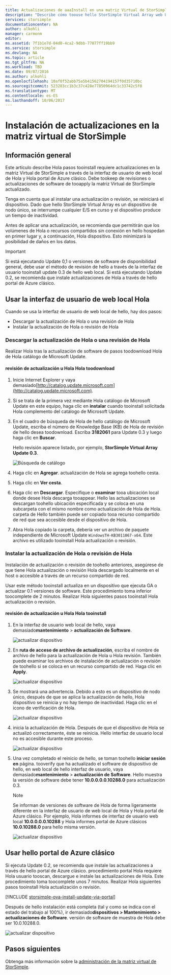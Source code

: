 ```yaml
---
title: Actualizaciones de aaaInstall en una matriz Virtual de StorSimple | Documentos de Microsoft
description: "Describe cómo toouse hello StorSimple Virtual Array web UI tooapply actualiza usando el método de portal y la revisión de hello"
services: storsimple
documentationcenter: NA
author: alkohli
manager: carmonm
editor: 
ms.assetid: 7f1b1e7d-04d0-4ca2-9dbb-77077ff19bb9
ms.service: storsimple
ms.devlang: NA
ms.topic: article
ms.tgt_pltfrm: NA
ms.workload: TBD
ms.date: 09/07/2016
ms.author: alkohli
ms.openlocfilehash: 10af0f52abb75a5b41562704194157f0d35710bc
ms.sourcegitcommit: 523283cc1b3c37c428e77850964dc1c33742c5f0
ms.translationtype: MT
ms.contentlocale: es-ES
ms.lasthandoff: 10/06/2017
---
```

# <a name="install-updates-on-your-storsimple-virtual-array"></a>Instalación de actualizaciones en la matriz virtual de StorSimple
## <a name="overview"></a>Información general
Este artículo describe Hola pasos tooinstall requiere actualizaciones en la matriz Virtual de StorSimple a través de la interfaz de usuario de web local de Hola y Hola portal de Azure clásico. Debe tookeep de revisiones o actualizaciones de software de tooapply la matriz Virtual de StorSimple actualizado. 

Tenga en cuenta que al instalar una actualización o revisión, se reiniciará el dispositivo. Dado que hello StorSimple Virtual Array es un dispositivo de nodo único, se interrumpe cualquier E/S en curso y el dispositivo produce un tiempo de inactividad. 

Antes de aplicar una actualización, se recomienda que permitirán que los volúmenes de Hola o recursos compartidos sin conexión en hello hospedan en primer lugar y, a continuación, Hola dispositivo. Esto minimizará la posibilidad de daños en los datos.

> [!IMPORTANT]
> Si está ejecutando Update 0,1 o versiones de software de disponibilidad general, debe usar el método de revisión de hello a través de la interfaz de usuario tooinstall update 0.3 de hello web local. Si está ejecutando Update 0.2, se recomienda que instale actualizaciones de Hola a través de hello portal de Azure clásico.
> 
> 

## <a name="use-hello-local-web-ui"></a>Usar la interfaz de usuario de web local Hola
Cuando se usa la interfaz de usuario de web local de hello, hay dos pasos:

* Descargar la actualización de Hola o una revisión de Hola
* Instalar la actualización de Hola o revisión de Hola

### <a name="download-hello-update-or-hello-hotfix"></a>Descargar la actualización de Hola o una revisión de Hola
Realizar Hola tras la actualización de software de pasos toodownload Hola de Hola catálogo de Microsoft Update.

#### <a name="toodownload-hello-update-or-hello-hotfix"></a>revisión de actualización u Hola Hola toodownload
1. Inicie Internet Explorer y vaya demasiado[http://catalog.update.microsoft.com](http://catalog.update.microsoft.com).
2. Si se trata de la primera vez mediante Hola catálogo de Microsoft Update en este equipo, haga clic en **instalar** cuando tooinstall solicitada Hola complemento del catálogo de Microsoft Update.
3. En el cuadro de búsqueda de Hola de hello catálogo de Microsoft Update, escriba el número de Knowledge Base (KB) de Hola de revisión de hello desea toodownload. Escriba **3182061** para Update 0.3 y luego haga clic en **Buscar**.
   
    Hello revisión aparece listado, por ejemplo, **StorSimple Virtual Array Update 0.3**.
   
    ![Búsqueda de catálogo](./media/storsimple-ova-install-update-01/download1.png)
4. Haga clic en **Agregar**. actualización de Hola se agrega toohello cesta.
5. Haga clic en **Ver cesta**.
6. Haga clic en **Descargar**. Especifique o **examinar** tooa ubicación local donde desee Hola descarga tooappear. Hello las actualizaciones se descargan toohello ubicación especificada y se coloca en una subcarpeta con el mismo nombre como actualización de Hola de Hola. carpeta de Hello también puede ser copiado tooa recurso compartido de red que sea accesible desde el dispositivo de Hola.
7. Abra Hola copiado la carpeta, debería ver un archivo de paquete independiente de Microsoft Update `WindowsTH-KB3011067-x64`. Este archivo es utilizado tooinstall Hola actualización o revisión.

### <a name="install-hello-update-or-hello-hotfix"></a>Instalar la actualización de Hola o revisión de Hola
Instalación de actualización o revisión de toohello anteriores, asegúrese de que tiene Hola actualización o revisión Hola descargado localmente en el host o accesible a través de un recurso compartido de red. 

Usar este método tooinstall actualiza en un dispositivo que ejecuta GA o actualizar 0.1 versiones de software. Este procedimiento toma inferior toocomplete de 2 minutos. Realizar Hola siguientes pasos tooinstall Hola actualización o revisión.

#### <a name="tooinstall-hello-update-or-hello-hotfix"></a>revisión de actualización u Hola Hola tooinstall
1. En la interfaz de usuario web local de hello, vaya demasiado**mantenimiento** > **actualización de Software**.
   
    ![actualizar dispositivo](./media/storsimple-ova-install-update-01/update1m.png)
2. En **ruta de acceso de archivo de actualización**, escriba el nombre de archivo de hello para la actualización de Hola u Hola revisión. También puede examinar los archivos de instalación de actualización o revisión de toohello si se coloca en un recurso compartido de red. Haga clic en **Apply**.
   
    ![actualizar dispositivo](./media/storsimple-ova-install-update-01/update2m.png)
3. Se mostrará una advertencia. Debido a esto es un dispositivo de nodo único, después de que se aplica la actualización de hello, Hola dispositivo se reinicia y no hay tiempo de inactividad. Haga clic en el icono de verificación de Hola.
   
   ![actualizar dispositivo](./media/storsimple-ova-install-update-01/update3m.png)
4. inicia la actualización de Hola. Después de que el dispositivo de Hola se actualizó correctamente, éste se reinicia. Hello interfaz de usuario local no es accesible durante este proceso.
   
    ![actualizar dispositivo](./media/storsimple-ova-install-update-01/update5m.png)
5. Una vez completado el reinicio de hello, se toman toohello **iniciar sesión en** página. tooverify que ha actualizado el software de dispositivo de hello, en web local de hello interfaz de usuario, vaya demasiado**mantenimiento** > **actualización de Software**. Hello muestra la versión de software debe tener **10.0.0.0.0.10288.0** para actualización 0.3.
   
   > [!NOTE]
   > Se informan de versiones de software de Hola de forma ligeramente diferente en la interfaz de usuario de web local de Hola y Hola portal de Azure clásico. Por ejemplo, Hola informes de interfaz de usuario web local **10.0.0.0.0.10288** y Hola informes portal de Azure clásicos **10.0.10288.0** para hello misma versión. 
   > 
   > 
   
    ![actualizar dispositivo](./media/storsimple-ova-install-update-01/update6m.png)

## <a name="use-hello-azure-classic-portal"></a>Usar hello portal de Azure clásico
Si ejecuta Update 0.2, se recomienda que instale las actualizaciones a través de hello portal de Azure clásico. procedimiento portal Hola requiere Hola usuario tooscan, descargue e instale las actualizaciones de Hola. Este procedimiento toma toocomplete unos 7 minutos. Realizar Hola siguientes pasos tooinstall Hola actualización o revisión.

[!INCLUDE [storsimple-ova-install-update-via-portal](../../includes/storsimple-ova-install-update-via-portal.md)]

Después de hello instalación está completa (tal y como se indica con el estado del trabajo al 100%), ir demasiado**dispositivos > Mantenimiento > actualizaciones de Software**. versión de software de muestra de Hola debe ser 10.0.10288.0.

![actualizar dispositivo](./media/storsimple-ova-install-update-01/azupdate12m.png)

## <a name="next-steps"></a>Pasos siguientes
Obtenga más información sobre la [administración de la matriz virtual de StorSimple](storsimple-ova-web-ui-admin.md).

